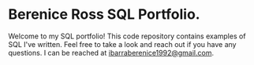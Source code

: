 # Berenice Ross SQL Portfolio.

Welcome to my SQL portfolio! This code repository contains examples of SQL I've written. Feel free to take a look and reach out if you have any questions. I can be reached at ibarraberenice1992@gmail.com. 
